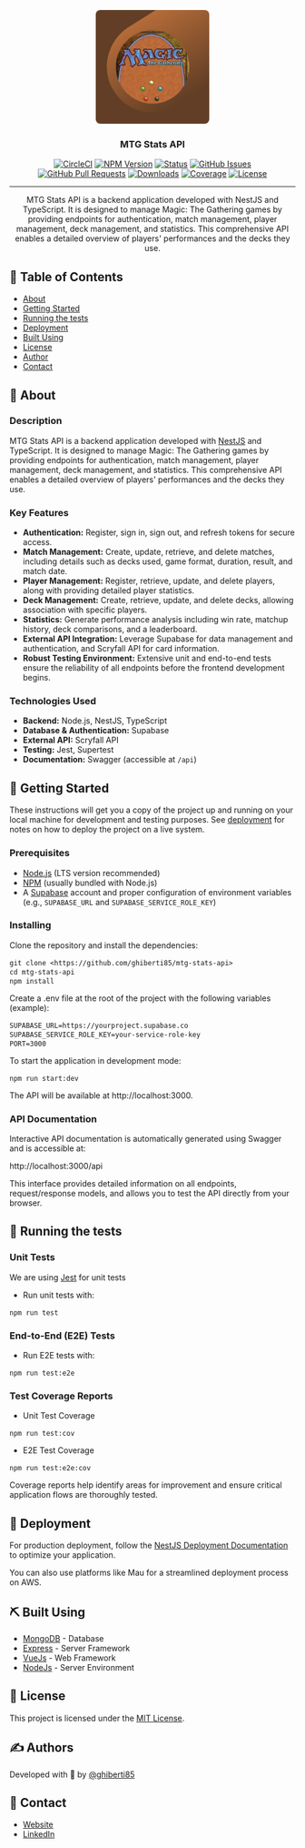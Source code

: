 <p align="center">
 <img width=200px height=200px style="border-radius:8px;" src="logo.png" alt="Project logo">
</p>

<h3 align="center">MTG Stats API</h3>

<div align="center">

[![CircleCI](https://img.shields.io/circleci/build/github/nestjs/nest/master?token=abc123def456)](https://circleci.com/gh/nestjs/nest)
[![NPM Version](https://img.shields.io/npm/v/@nestjs/core.svg)](https://www.npmjs.com/~nestjscore)
[![Status](https://img.shields.io/badge/status-active-success.svg)]()
[![GitHub Issues](https://img.shields.io/github/issues/kylelobo/The-Documentation-Compendium.svg)](https://github.com/kylelobo/The-Documentation-Compendium/issues)
[![GitHub Pull Requests](https://img.shields.io/github/issues-pr/kylelobo/The-Documentation-Compendium.svg)](https://github.com/kylelobo/The-Documentation-Compendium/pulls)
[![Downloads](https://img.shields.io/npm/dm/@nestjs/common.svg)](https://www.npmjs.com/~nestjscore)
[![Coverage](https://coveralls.io/repos/github/nestjs/nest/badge.svg?branch=master)](https://coveralls.io/github/nestjs/nest?branch=master)
[![License](https://img.shields.io/badge/license-MIT-blue.svg)](/LICENSE)

</div>

---

<p align="center"> MTG Stats API is a backend application developed with NestJS and TypeScript. It is designed to manage Magic: The Gathering games by providing endpoints for authentication, match management, player management, deck management, and statistics. This comprehensive API enables a detailed overview of players' performances and the decks they use.
    <br> 
</p>

## 📝 Table of Contents

- [About](#about)
- [Getting Started](#getting_started)
- [Running the tests](#tests)
- [Deployment](#deployment)
- [Built Using](#built_using)
- [License](#license)
- [Author](#authors)
- [Contact](#contact)

## 🧐 About <a name = "about"></a>

### Description

MTG Stats API is a backend application developed with [NestJS](https://nestjs.com) and TypeScript. It is designed to manage Magic: The Gathering games by providing endpoints for authentication, match management, player management, deck management, and statistics. This comprehensive API enables a detailed overview of players' performances and the decks they use.

### Key Features

- **Authentication:** Register, sign in, sign out, and refresh tokens for secure access.
- **Match Management:** Create, update, retrieve, and delete matches, including details such as decks used, game format, duration, result, and match date.
- **Player Management:** Register, retrieve, update, and delete players, along with providing detailed player statistics.
- **Deck Management:** Create, retrieve, update, and delete decks, allowing association with specific players.
- **Statistics:** Generate performance analysis including win rate, matchup history, deck comparisons, and a leaderboard.
- **External API Integration:** Leverage Supabase for data management and authentication, and Scryfall API for card information.
- **Robust Testing Environment:** Extensive unit and end-to-end tests ensure the reliability of all endpoints before the frontend development begins.

### Technologies Used

- **Backend:** Node.js, NestJS, TypeScript
- **Database & Authentication:** Supabase
- **External API:** Scryfall API
- **Testing:** Jest, Supertest
- **Documentation:** Swagger (accessible at `/api`)

## 🏁 Getting Started <a name = "getting_started"></a>

These instructions will get you a copy of the project up and running on your local machine for development and testing purposes. See [deployment](#deployment) for notes on how to deploy the project on a live system.

### Prerequisites

- [Node.js](https://nodejs.org/docs/latest/api/) (LTS version recommended)
- [NPM](https://docs.npmjs.com/node) (usually bundled with Node.js)
- A [Supabase](https://supabase.com/docs) account and proper configuration of environment variables (e.g., `SUPABASE_URL` and `SUPABASE_SERVICE_ROLE_KEY`)


### Installing

Clone the repository and install the dependencies:

```
git clone <https://github.com/ghiberti85/mtg-stats-api>
cd mtg-stats-api
npm install
```

Create a .env file at the root of the project with the following variables (example):

```
SUPABASE_URL=https://yourproject.supabase.co
SUPABASE_SERVICE_ROLE_KEY=your-service-role-key
PORT=3000
```
To start the application in development mode:

```
npm run start:dev
```
The API will be available at http://localhost:3000.

### API Documentation

Interactive API documentation is automatically generated using Swagger and is accessible at:

http://localhost:3000/api

This interface provides detailed information on all endpoints, request/response models, and allows you to test the API directly from your browser.

## 🔧 Running the tests <a name = "tests"></a>


### Unit Tests

We are using [Jest](https://jestjs.io/docs/getting-started) for unit tests

- Run unit tests with:

```
npm run test
```

### End-to-End (E2E) Tests

- Run E2E tests with:

```
npm run test:e2e
```

### Test Coverage Reports

- Unit Test Coverage

```
npm run test:cov
```

- E2E Test Coverage

```
npm run test:e2e:cov
```
Coverage reports help identify areas for improvement and ensure critical application flows are thoroughly tested.

## 🚀 Deployment <a name = "deployment"></a>

For production deployment, follow the [NestJS Deployment Documentation](https://docs.nestjs.com/deployment) to optimize your application.

You can also use platforms like Mau for a streamlined deployment process on AWS.

## ⛏️ Built Using <a name = "built_using"></a>

- [MongoDB](https://www.mongodb.com/) - Database
- [Express](https://expressjs.com/) - Server Framework
- [VueJs](https://vuejs.org/) - Web Framework
- [NodeJs](https://nodejs.org/en/) - Server Environment

## 📄 License <a name = "license"></a>

This project is licensed under the [MIT License](https://github.com/nestjs/nest/blob/master/LICENSE).

## ✍️ Authors <a name = "authors"></a>

Developed with 💚 by [@ghiberti85](https://github.com/ghiberti85)

## 👋 Contact <a name = "contact"></a>

- [Website](https://fernando-ghiberti.vercel.app)
- [LinkedIn](https://linkedin.com/in/fernando-ghiberti)


